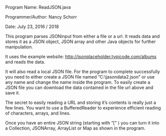Program Name: ReadJSON.java

Programmer/Author:  Nancy Schorr



Date: July 23, 2016 / 2018

This program parses JSONinput from either a file or a url. It reads data and stores it as a JSON object, JSON array and other Java objects for further manipulation.

It uses the example website: http://jsonplaceholder.typicode.com/albums and reads the data.

It will also read a local JSON file.  For the program to complete successfully you need to either create a JSON file named  “C:\jasondata2.json” or use any name and change the name inside the program. To easily create a JSON file you can download the data contained in the file url above and save it.

The secret to easily reading a URL and storing it’s contents is really just a few lines.  You want to use a BufferedReader to experience efficient reading of characters, arrays, and lines.

Once you have an entire JSON string (starting with “[” ) you can turn it into a Collection, JSONArray, ArrayList or Map as shown in the program.